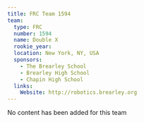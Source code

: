 ```yaml
---
title: FRC Team 1594
team:
  type: FRC
  number: 1594
  name: Double X
  rookie_year: 
  location: New York, NY, USA
  sponsors:
    - The Brearley School
    - Brearley High School
    - Chapin High School
  links:
    Website: http://robotics.brearley.org
---
```

No content has been added for this team